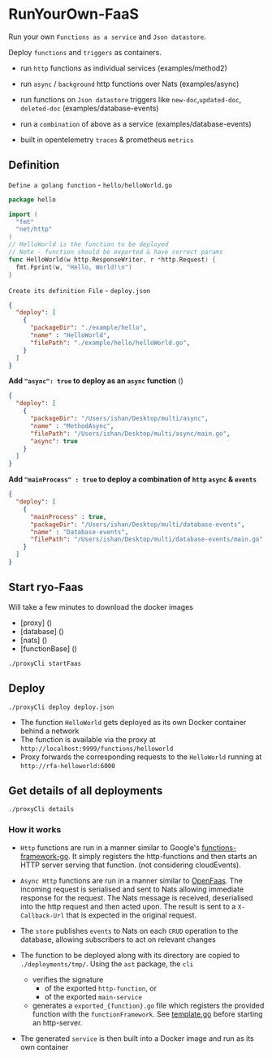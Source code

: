# RunYourOwn-FaaS

Run your own `Functions as a service` and `Json datastore`.

Deploy `functions` and `triggers` as containers.

- run `http` functions as individual services (examples/method2)
- run `async` / `background` http functions over Nats (examples/async)
- run functions on `Json datastore` triggers like `new-doc`,`updated-doc`, `deleted-doc` (examples/database-events)
- run a `combination` of above as a service (examples/database-events)

- built in opentelemetry `traces` & prometheus `metrics`

## Definition

`Define a golang function` - `hello/helloWorld.go`

```go
package hello

import (
  "fmt"
  "net/http"
)
// HelloWorld is the function to be deployed
// Note - function should be exported & have correct params
func HelloWorld(w http.ResponseWriter, r *http.Request) {
  fmt.Fprint(w, "Hello, World!\n")
}
```

`Create its definition File` - `deploy.json`

```json
{
  "deploy": [
    {
      "packageDir": "./example/hello",
      "name" : "HelloWorld",
      "filePath": "./example/hello/helloWorld.go",
    }
  ]
}
```

__Add `"async": true` to deploy as an `async` function__ ()

```json
{
  "deploy": [
    {
      "packageDir": "/Users/ishan/Desktop/multi/async",
      "name" : "MethodAsync",
      "filePath": "/Users/ishan/Desktop/multi/async/main.go",
      "async": true
    }
  ]
}
```

__Add `"mainProcess" : true` to deploy a combination of `http` `async` & `events`__

```json
{
  "deploy": [
    {
      "mainProcess" : true,
      "packageDir": "/Users/ishan/Desktop/multi/database-events",
      "name" : "Database-events",
      "filePath": "/Users/ishan/Desktop/multi/database-events/main.go"
    }
  ]
}
```

## Start ryo-Faas

Will take a few minutes to download the docker images

- [proxy] ()
- [database] ()
- [nats] ()
- [functionBase] ()

```shell
./proxyCli startFaas
```

## Deploy

```shell
./proxyCli deploy deploy.json
```

- The function `HelloWorld` gets deployed as its own Docker container behind a network
- The function is available via the proxy at `http://localhost:9999/functions/helloworld`
- Proxy forwards the corresponding requests to the `HelloWorld` running at `http://rfa-helloworld:6000`

## Get details of all deployments

```shell
./proxyCli details
```

### How it works

- `Http` functions are run in a manner similar to Google's [functions-framework-go](https://github.com/GoogleCloudPlatform/functions-framework-go).
It simply registers the http-functions and then starts an HTTP server serving that function. (not considering cloudEvents).

- `Async Http` functions are run in a manner similar to [OpenFaas](https://docs.openfaas.com/reference/async/). The incoming request is serialised and sent to Nats allowing immediate response for the request. The Nats message is received, deserialised into the http request and then acted upon. The result is sent to a `X-Callback-Url` that is expected in the original request.

- The `store` publishes `events` to Nats on each `CRUD` operation to the database, allowing subscribers to act on relevant changes

- The function to be deployed along with its directory are copied to `./deployments/tmp/`. Using the `ast`  package, the `cli`
  - verifies the signature
    - of the exported `http-function`, or
    - of the exported `main-service`
  - generates a `exported_{function}.go` file which registers the provided function with the `functionFramework`.  See [template.go](https://github.com/Ishan27g/ryo-faas/blob/main/remote/agent/funcFrameworkWrapper/template.go) before starting an http-server.
- The generated `service` is then built into a Docker image and run as its own container
